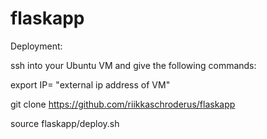 # flaskapp

Deployment: 

ssh into your Ubuntu VM and give the following commands:

export IP= "external ip address of VM"

git clone https://github.com/riikkaschroderus/flaskapp

source flaskapp/deploy.sh


